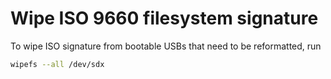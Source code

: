 # Wipe ISO 9660 filesystem signature

To wipe ISO signature from bootable USBs that need to be reformatted, run

```bash
wipefs --all /dev/sdx
```
